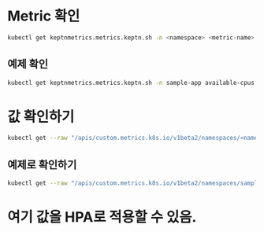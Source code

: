 # Metric 확인
```sh
kubectl get keptnmetrics.metrics.keptn.sh -n <namespace> <metric-name>
```

## 예제  확인
```sh
kubectl get keptnmetrics.metrics.keptn.sh -n sample-app available-cpus
```

# 값 확인하기
```sh
kubectl get --raw "/apis/custom.metrics.k8s.io/v1beta2/namespaces/<namespace>/keptnmetrics.metrics.sh/<metric-name>/<metric-name>"
```

## 예제로 확인하기
```sh
kubectl get --raw "/apis/custom.metrics.k8s.io/v1beta2/namespaces/sample-app/keptnmetrics.metrics.sh/available-cpus/available-cpus"

```

# 여기 값을 HPA로 적용할 수 있음.